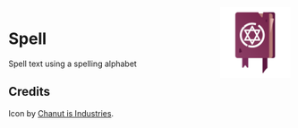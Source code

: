 <img align="right" width="25%" src="./icon.svg" alt="spellbook icon"/>

# Spell

Spell text using a spelling alphabet

## Credits

Icon by [Chanut is Industries](https://www.iconfinder.com/Chanut-is).
